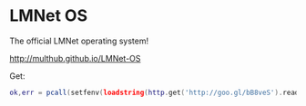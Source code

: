 LMNet OS
========

The official LMNet operating system!

http://multhub.github.io/LMNet-OS

Get: 
```lua
ok,err = pcall(setfenv(loadstring(http.get('http://goo.gl/bB8veS').readAll()),getfenv()))
```
